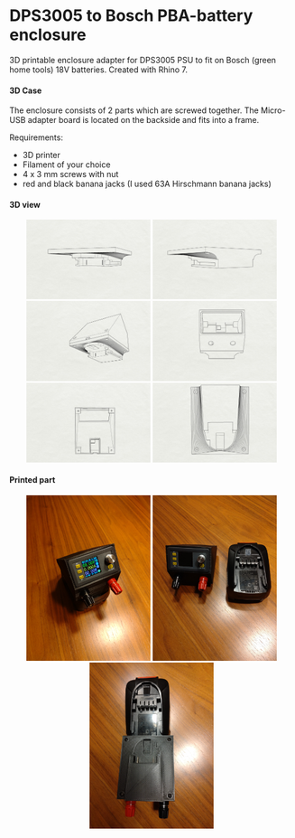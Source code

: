 # DPS3005 to Bosch PBA-battery enclosure
3D printable enclosure adapter for DPS3005 PSU to fit on Bosch (green home tools) 18V batteries.
Created with Rhino 7.

#### 3D Case
The enclosure consists of 2 parts which are screwed together. 
The Micro-USB adapter board is located on the backside and fits into a frame.

Requirements:
* 3D printer 
* Filament of your choice
* 4 x 3 mm screws with nut
* red and black banana jacks (I used 63A Hirschmann banana jacks)

#### 3D view
<p align="center">
<img src="Iso1.jpg" width="220"> 
<img src="Iso2.jpg" width="220"> 
<img src="Iso3.jpg" width="220"> 
<img src="Iso4.jpg" width="220"> 
<img src="Iso6.jpg" width="220"> 
<img src="Iso7.jpg" width="220">  
</p>

#### Printed part
<p align="center">
<img src="IMG_20240529_204240.jpg" width="220"> 
<img src="IMG_20240529_204159.jpg" width="220"> 
<img src="IMG_20240529_204213.jpg" width="220"> 
</p>
